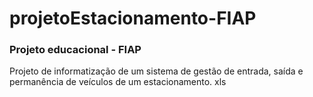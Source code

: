 # projetoEstacionamento-FIAP

### Projeto educacional - FIAP

<p> Projeto de informatização de um sistema de gestão de entrada, saída e permanência de veículos de um estacionamento. xls </p>


